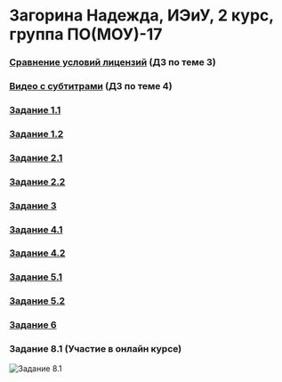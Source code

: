 # Загорина Надежда, ИЭиУ, 2 курс, группа ПО(МОУ)-17

### [Сравнение условий лицензий](https://docs.google.com/document/d/1E4y-xRbUpjV21ICYT4yRIoudZY6nKk_uzkDRzJcVg9I/edit?usp=sharing) (ДЗ по теме 3)

### [Видео с субтитрами](https://www.youtube.com/embed/SfKeZwOHkZU) (ДЗ по теме 4)
### [Задание 1.1](https://docs.google.com/presentation/d/1TMrh6xp7t8iRphcV5FPDeApqdsqVCYkjsrCiG-zmO5E/edit?usp=sharing)
### [Задание 1.2](https://docs.google.com/document/d/1eV8qHA_YYVQapytY4ohaH0sF6YmxGI2zvs_VI2my7kk/edit?usp=sharing)

### [Задание 2.1](https://docs.google.com/document/d/1w_GfmbLdF-EEVznS0DcT1Wjy-MYaWdAvQcvJ1kc6L6c/edit?usp=sharing)

### [Задание 2.2](https://docs.google.com/document/d/1m4uorPZztKDilgYYkNeUphLn-sXQmwFZzX5Prw_vFqA/edit?usp=sharing)
### [Задание 3](https://docs.google.com/document/d/1uiq3Ob4i6dAxhEu4IdH4x7vPGeSWkREW2S7Ogt6KhfU/edit?usp=sharing)
### [Задание 4.1](https://docs.google.com/document/d/1UjDMJ-iGpajb-oTjzuoJ8UzeRf8tFNpjOTtHzeLnrbg/edit?usp=sharing)
### [Задание 4.2](https://docs.google.com/document/d/17C7x8clbspr6bef5zFfWxwnemiW1dS5rg9bl4Wogi4U/edit?usp=sharing)
### [Задание 5.1](https://docs.google.com/document/d/1P9Fca7j4UUNYK9IFfvG9dRcWnDZ_6bluldCGu-FTCek/edit?usp=sharing)
### [Задание 5.2](https://docs.google.com/presentation/d/1yZuqVZjEbV3zpOxE7RpHqEE1yfKmYu0BtfavoS_3XG0/edit?usp=sharing)
### [Задание 6](https://docs.google.com/document/d/1VvFJcs5RRs5AwP9FnlAq04snbg4gpVxXg35YZolNTqE/edit?usp=sharing)
### Задание 8.1 (Участие в онлайн курсе)
![Задание 8.1](https://psv4.userapi.com/c848324/u155991452/docs/d8/3f47505f2495/Snimok.png?extra=wEgjAkdZv9-oxHCoQ_9fCSziaReKIfnajq1LsEyh99FpbqRCcMNvomvOu65dCFhV_BROdgfbkyWroa_uLqoiXBn67gWNXQ43HT3nOgs5E4wINOhtjQsEJZRxtta8UcxwipXx-9AegW1sxm4zLCXyyQ)
